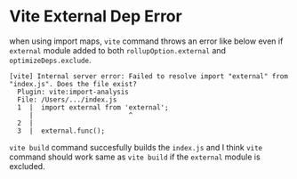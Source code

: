 # Vite External Dep Error

when using import maps, `vite` command throws an error like below even if `external` module added to both `rollupOption.external` and `optimizeDeps.exclude`.

```
[vite] Internal server error: Failed to resolve import "external" from "index.js". Does the file exist?
  Plugin: vite:import-analysis
  File: /Users/.../index.js
  1  |  import external from 'external';
     |                        ^
  2  |  
  3  |  external.func();
```

`vite build` command succesfully builds the `index.js` and I think `vite` command should work same as `vite build` if the `external` module is excluded.
